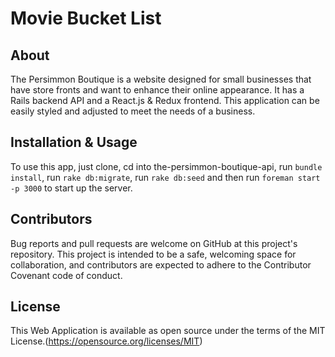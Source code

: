 # Movie Bucket List

## About

The Persimmon Boutique is a website designed for small businesses that have store fronts and want to enhance their online appearance. It has a Rails backend API and a React.js & Redux frontend. This application can be easily styled and adjusted to meet the needs of a business.

## Installation & Usage

To use this app, just clone, cd into the-persimmon-boutique-api, run `bundle install`, run `rake db:migrate`, run `rake db:seed` and then run `foreman start -p 3000` to start up the server.

## Contributors

Bug reports and pull requests are welcome on GitHub at this project's repository. This project is intended to be a safe, welcoming space for collaboration, and contributors are expected to adhere to the Contributor Covenant code of conduct.


## License

This Web Application is available as open source under the terms of the MIT License.(https://opensource.org/licenses/MIT)
